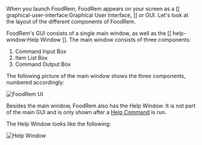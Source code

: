 <!-- markdownlint-disable-file first-line-h1 -->

<!-- TODO: Update UI Images after UI updates are implemented -->
When you launch FoodRem, FoodRem appears on your screen as a [[ graphical-user-interface:Graphical User Interface, ]] or GUI. Let's look at the layout of the different components of FoodRem.

FoodRem's GUI consists of a single main window, as well as the [[ help-window:Help Window ]]. The main window consists of three components:

1. Command Input Box
1. Item List Box
1. Command Output Box

The following picture of the main window shows the three components, numbered accordingly:

![FoodRem UI](images/UiAnnotated.png)

Besides the main window, FoodRem also has the Help Window. It is not part of the main GUI and is only shown after a [Help Command](#receive-help-during-usage-help) is run.

The Help Window looks like the following:

![Help Window](images/HelpWindow.png)
